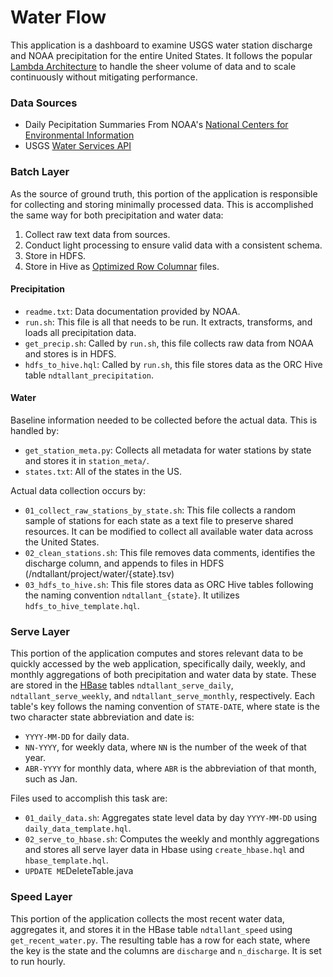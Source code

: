 # Water Flow 
This application is a dashboard to examine USGS water station discharge and NOAA precipitation for the entire United States.
It follows the popular [Lambda Architecture](https://databricks.com/glossary/lambda-architecture) to handle the sheer volume
of data and to scale continuously without mitigating performance.

### Data Sources
* Daily Pecipitation Summaries From NOAA's [National Centers for Environmental Information](https://www.ncdc.noaa.gov/)
* USGS [Water Services API](https://waterservices.usgs.gov/)

### Batch Layer
As the source of ground truth, this portion of the application is responsible for collecting and storing minimally processed data.
This is accomplished the same way for both precipitation and water data:

1. Collect raw text data from sources.
2. Conduct light processing to ensure valid data with a consistent schema.
3. Store in HDFS.
4. Store in Hive as [Optimized Row Columnar](https://cwiki.apache.org/confluence/display/Hive/LanguageManual+ORC) files.

#### Precipitation
* `readme.txt`: Data documentation provided by NOAA.
* `run.sh`: This file is all that needs to be run. It extracts, transforms, and loads all precipitation data.
* `get_precip.sh`: Called by `run.sh`, this file collects raw data from NOAA and stores is in HDFS.
* `hdfs_to_hive.hql`: Called by `run.sh`, this file stores data as the ORC Hive table `ndtallant_precipitation`.

#### Water
Baseline information needed to be collected before the actual data. This is handled by:
* `get_station_meta.py`: Collects all metadata for water stations by state and stores it in `station_meta/`.
* `states.txt`: All of the states in the US.

Actual data collection occurs by:
* `01_collect_raw_stations_by_state.sh`: This file collects a random sample of stations for each state as a text file to preserve shared resources. It can be modified to collect all available water data across the United States.
* `02_clean_stations.sh`: This file removes data comments, identifies the discharge column, and appends to files in HDFS (/ndtallant/project/water/{state}.tsv)
* `03_hdfs_to_hive.sh`: This file stores data as ORC Hive tables following the naming convention `ndtallant_{state}`. It utilizes `hdfs_to_hive_template.hql`.

### Serve Layer
This portion of the application computes and stores relevant data to be quickly accessed by the web application, specifically daily, weekly, and monthly aggregations of both precipitation and water data by state.
These are stored in the [HBase](https://hbase.apache.org/) tables `ndtallant_serve_daily`, `ndtallant_serve_weekly`, and `ndtallant_serve_monthly`, respectively.
Each table's key follows the naming convention of `STATE-DATE`, where state is the two character state abbreviation and date is:
* `YYYY-MM-DD` for daily data.
* `NN-YYYY`, for weekly data, where `NN` is the number of the week of that year.
* `ABR-YYYY` for monthly data, where `ABR` is the abbreviation of that month, such as Jan.

Files used to accomplish this task are:
* `01_daily_data.sh`: Aggregates state level data by day `YYYY-MM-DD` using `daily_data_template.hql`.
* `02_serve_to_hbase.sh`: Computes the weekly and monthly aggregations and stores all serve layer data in Hbase using `create_hbase.hql` and `hbase_template.hql`.
* `UPDATE ME`DeleteTable.java

### Speed Layer
This portion of the application collects the most recent water data, aggregates it, and stores it in the HBase table `ndtallant_speed` using `get_recent_water.py`. 
The resulting table has a row for each state, where the key is the state and the columns are `discharge` and `n_discharge`. It is set to run hourly.
